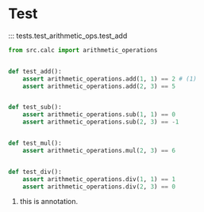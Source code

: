 # Test

::: tests.test_arithmetic_ops.test_add

``` py title="sample.py" linenums="2" hl_lines="2-4"
from src.calc import arithmetic_operations


def test_add():
    assert arithmetic_operations.add(1, 1) == 2 # (1)
    assert arithmetic_operations.add(2, 3) == 5


def test_sub():
    assert arithmetic_operations.sub(1, 1) == 0
    assert arithmetic_operations.sub(2, 3) == -1


def test_mul():
    assert arithmetic_operations.mul(2, 3) == 6


def test_div():
    assert arithmetic_operations.div(1, 1) == 1
    assert arithmetic_operations.div(2, 3) == 0
```

1. this is annotation.
